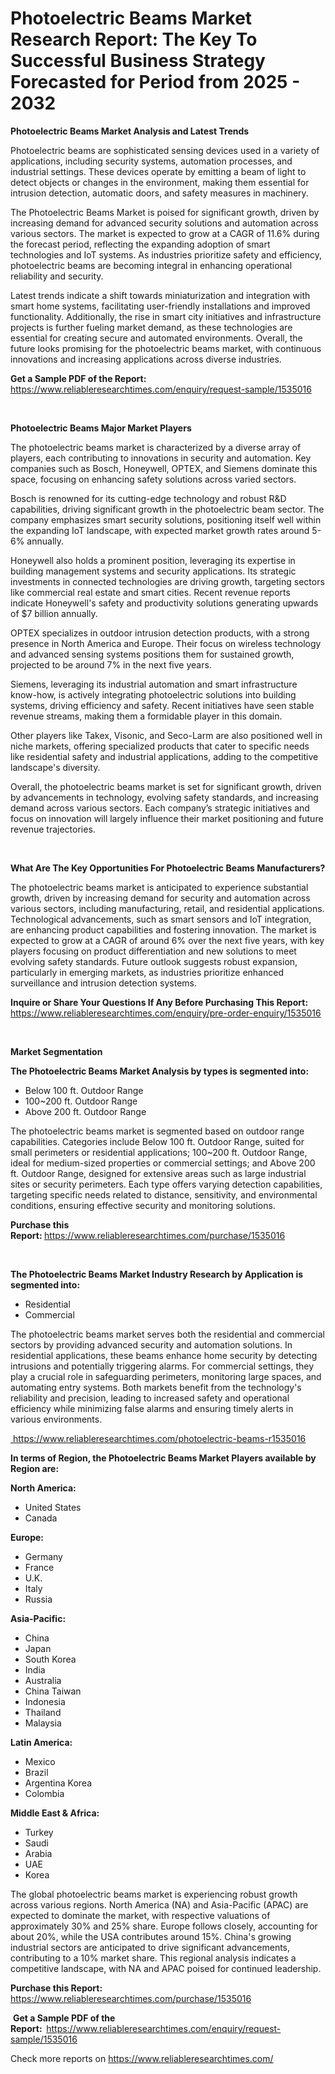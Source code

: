<p><h1>Photoelectric Beams Market Research Report: The Key To Successful Business Strategy Forecasted for Period from 2025 - 2032</h1></p><p><strong>Photoelectric Beams Market Analysis and Latest Trends</strong></p>
<p><p>Photoelectric beams are sophisticated sensing devices used in a variety of applications, including security systems, automation processes, and industrial settings. These devices operate by emitting a beam of light to detect objects or changes in the environment, making them essential for intrusion detection, automatic doors, and safety measures in machinery. </p><p>The Photoelectric Beams Market is poised for significant growth, driven by increasing demand for advanced security solutions and automation across various sectors. The market is expected to grow at a CAGR of 11.6% during the forecast period, reflecting the expanding adoption of smart technologies and IoT systems. As industries prioritize safety and efficiency, photoelectric beams are becoming integral in enhancing operational reliability and security. </p><p>Latest trends indicate a shift towards miniaturization and integration with smart home systems, facilitating user-friendly installations and improved functionality. Additionally, the rise in smart city initiatives and infrastructure projects is further fueling market demand, as these technologies are essential for creating secure and automated environments. Overall, the future looks promising for the photoelectric beams market, with continuous innovations and increasing applications across diverse industries.</p></p>
<p><strong>Get a Sample PDF of the Report:&nbsp;</strong> <a href="https://www.reliableresearchtimes.com/enquiry/request-sample/1535016?utm_campaign=2714&utm_medium=2&utm_source=Github&utm_content=ia&utm_term=08042025&utm_id=photoelectric-beams">https://www.reliableresearchtimes.com/enquiry/request-sample/1535016</a></p>
<p>&nbsp;</p>
<p><strong>Photoelectric Beams Major Market Players</strong></p>
<p><p>The photoelectric beams market is characterized by a diverse array of players, each contributing to innovations in security and automation. Key companies such as Bosch, Honeywell, OPTEX, and Siemens dominate this space, focusing on enhancing safety solutions across varied sectors.</p><p>Bosch is renowned for its cutting-edge technology and robust R&D capabilities, driving significant growth in the photoelectric beam sector. The company emphasizes smart security solutions, positioning itself well within the expanding IoT landscape, with expected market growth rates around 5-6% annually.</p><p>Honeywell also holds a prominent position, leveraging its expertise in building management systems and security applications. Its strategic investments in connected technologies are driving growth, targeting sectors like commercial real estate and smart cities. Recent revenue reports indicate Honeywell's safety and productivity solutions generating upwards of $7 billion annually.</p><p>OPTEX specializes in outdoor intrusion detection products, with a strong presence in North America and Europe. Their focus on wireless technology and advanced sensing systems positions them for sustained growth, projected to be around 7% in the next five years.</p><p>Siemens, leveraging its industrial automation and smart infrastructure know-how, is actively integrating photoelectric solutions into building systems, driving efficiency and safety. Recent initiatives have seen stable revenue streams, making them a formidable player in this domain.</p><p>Other players like Takex, Visonic, and Seco-Larm are also positioned well in niche markets, offering specialized products that cater to specific needs like residential safety and industrial applications, adding to the competitive landscape's diversity.</p><p>Overall, the photoelectric beams market is set for significant growth, driven by advancements in technology, evolving safety standards, and increasing demand across various sectors. Each company’s strategic initiatives and focus on innovation will largely influence their market positioning and future revenue trajectories.</p></p>
<p>&nbsp;</p>
<p><strong>What Are The Key Opportunities For Photoelectric Beams Manufacturers?</strong></p>
<p><p>The photoelectric beams market is anticipated to experience substantial growth, driven by increasing demand for security and automation across various sectors, including manufacturing, retail, and residential applications. Technological advancements, such as smart sensors and IoT integration, are enhancing product capabilities and fostering innovation. The market is expected to grow at a CAGR of around 6% over the next five years, with key players focusing on product differentiation and new solutions to meet evolving safety standards. Future outlook suggests robust expansion, particularly in emerging markets, as industries prioritize enhanced surveillance and intrusion detection systems.</p></p>
<p><strong>Inquire or Share Your Questions If Any Before Purchasing This Report:</strong> <a href="https://www.reliableresearchtimes.com/enquiry/pre-order-enquiry/1535016?utm_campaign=2714&utm_medium=2&utm_source=Github&utm_content=ia&utm_term=08042025&utm_id=photoelectric-beams">https://www.reliableresearchtimes.com/enquiry/pre-order-enquiry/1535016</a></p>
<p>&nbsp;</p>
<p><strong>Market Segmentation</strong></p>
<p><strong>The Photoelectric Beams Market Analysis by types is segmented into:</strong></p>
<p><ul><li>Below 100 ft. Outdoor Range</li><li>100~200 ft. Outdoor Range</li><li>Above 200 ft. Outdoor Range</li></ul></p>
<p><p>The photoelectric beams market is segmented based on outdoor range capabilities. Categories include Below 100 ft. Outdoor Range, suited for small perimeters or residential applications; 100~200 ft. Outdoor Range, ideal for medium-sized properties or commercial settings; and Above 200 ft. Outdoor Range, designed for extensive areas such as large industrial sites or security perimeters. Each type offers varying detection capabilities, targeting specific needs related to distance, sensitivity, and environmental conditions, ensuring effective security and monitoring solutions.</p></p>
<p><strong>Purchase this Report:&nbsp;</strong><a href="https://www.reliableresearchtimes.com/purchase/1535016?utm_campaign=2714&utm_medium=2&utm_source=Github&utm_content=ia&utm_term=08042025&utm_id=photoelectric-beams">https://www.reliableresearchtimes.com/purchase/1535016</a></p>
<p>&nbsp;</p>
<p><strong>The Photoelectric Beams Market Industry Research by Application is segmented into:</strong></p>
<p><ul><li>Residential</li><li>Commercial</li></ul></p>
<p><p>The photoelectric beams market serves both the residential and commercial sectors by providing advanced security and automation solutions. In residential applications, these beams enhance home security by detecting intrusions and potentially triggering alarms. For commercial settings, they play a crucial role in safeguarding perimeters, monitoring large spaces, and automating entry systems. Both markets benefit from the technology's reliability and precision, leading to increased safety and operational efficiency while minimizing false alarms and ensuring timely alerts in various environments.</p></p>
<p><a href="https://www.reliableresearchtimes.com/photoelectric-beams-r1535016?utm_campaign=2714&utm_medium=2&utm_source=Github&utm_content=ia&utm_term=08042025&utm_id=photoelectric-beams">&nbsp;https://www.reliableresearchtimes.com/photoelectric-beams-r1535016</a></p>
<p><strong>In terms of Region, the Photoelectric Beams Market Players available by Region are:</strong></p>
<p>
    <p> <strong> North America: </strong>
        <ul>
            <li>United States</li>
            <li>Canada</li>
        </ul>
        </p> 
    <p> <strong> Europe: </strong>
        <ul>
            <li>Germany</li>
            <li>France</li>
            <li>U.K.</li>
            <li>Italy</li>
            <li>Russia</li>
        </ul>
        </p> 
    <p> <strong> Asia-Pacific: </strong>
        <ul>
            <li>China</li>
            <li>Japan</li>
            <li>South Korea</li>
            <li>India</li>
            <li>Australia</li>
            <li>China Taiwan</li>
            <li>Indonesia</li>
            <li>Thailand</li>
            <li>Malaysia</li>
        </ul>
        </p> 
    <p> <strong> Latin America: </strong>
        <ul>
            <li>Mexico</li>
            <li>Brazil</li>
            <li>Argentina Korea</li>
            <li>Colombia</li>
        </ul>
        </p> 
    <p> <strong> Middle East & Africa: </strong>
        <ul>
            <li>Turkey</li>
            <li>Saudi</li>
            <li>Arabia</li>
            <li>UAE</li>
            <li>Korea</li>
        </ul>
    </p>
    </p>
<p><p>The global photoelectric beams market is experiencing robust growth across various regions. North America (NA) and Asia-Pacific (APAC) are expected to dominate the market, with respective valuations of approximately 30% and 25% share. Europe follows closely, accounting for about 20%, while the USA contributes around 15%. China's growing industrial sectors are anticipated to drive significant advancements, contributing to a 10% market share. This regional analysis indicates a competitive landscape, with NA and APAC poised for continued leadership.</p></p>
<p><strong>Purchase this Report: </strong><a href="https://www.reliableresearchtimes.com/purchase/1535016?utm_campaign=2714&utm_medium=2&utm_source=Github&utm_content=ia&utm_term=08042025&utm_id=photoelectric-beams">https://www.reliableresearchtimes.com/purchase/1535016</a></p>
<p>&nbsp;<strong>Get a Sample PDF of the Report:&nbsp;&nbsp;</strong><a href="https://www.reliableresearchtimes.com/enquiry/request-sample/1535016?utm_campaign=2714&utm_medium=2&utm_source=Github&utm_content=ia&utm_term=08042025&utm_id=photoelectric-beams">https://www.reliableresearchtimes.com/enquiry/request-sample/1535016</a></p>
<p><strong></strong></p>
<p>Check more reports on <a href="https://www.reliableresearchtimes.com/?utm_campaign=2714&utm_medium=2&utm_source=Github&utm_content=ia&utm_term=08042025&utm_id=photoelectric-beams">https://www.reliableresearchtimes.com/</a></p>